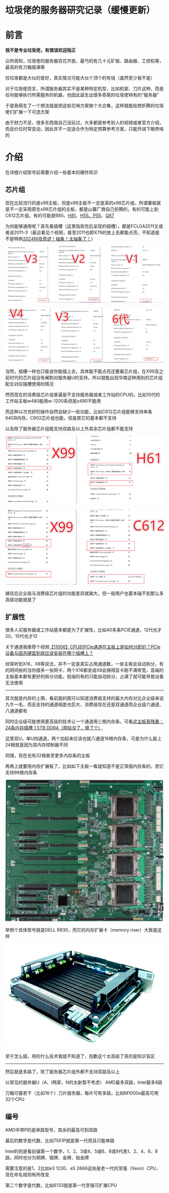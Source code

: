 # 垃圾佬的服务器研究记录（缓慢更新）

# 前言

**我不是专业垃圾佬，有错误欢迎指正**

众所周知，垃圾佬的服务器百花齐放，最丐的有几十元矿板、路由器、工控机等，最高的有刀箱插满等

捡垃圾都是大伙的爱好，真实情况可能大伙个顶个的有钱（虽然至少我不是）

对于垃圾佬而言，所谓服务器其实不是某种特定机型，比如机架、刀片这种，而是任何能够执行所需服务的机器，也因此诞生出很多奇葩的垃圾佬特有的“服务器”

于是我萌生了一个想法就是把这些花哨方案做个大合集，这样就能给想折腾的垃圾佬们扩展一下可选方案

由于财力不足，很多东西我自己没玩过，大多都是参考别人的视频或者官方介绍，而且价位时常变动，因此并不一定适合作为特定预算参考方案，只能开阔下眼界啥的

# 介绍

在详细介绍型号前需要介绍一些基本的硬件知识

## 芯片组

现在比较流行的是x99主板，但是x99主板不一定是真的x99芯片组，所谓寨板就是不一定采用原生x99芯片组的主板，都是山寨厂商自己折腾的，有的可能上到C612芯片组，有的可能是B85、[H81](http://www.huananzhi.com/more.php?lm=10&id=784)、[H55、P55](http://www.huananzhi.com/more.php?lm=10&id=870)、[Q87](http://www.huananzhi.com/more.php?lm=10&id=318)

为何能够通用呢？首先看插槽（这里指改完后呈现的插槽），都是FCLGA2011又或者说2011-3（最近看见个视频，甚至2011也即X79的放上去都能点亮，不知道是不是特例[2024科技奇迹！抽象！太抽象了！](https://www.bilibili.com/video/BV1de411a72A/?t=217)）

![V3V2V1compare](./pics/V3V2V1compare.png)

![V4V3and6thcompare](./pics/V4V3and6thcompare.png)

当然，插槽一样也只能说你能插上去，具体能不能点亮还要看芯片组，在X99及之前时代的芯片组没有阉割对服务器U的支持，所以就能出现华南这种用别的芯片组配合对应插槽使用的情况

然而现在的消费级芯片组普遍是不支持服务器或者工作站的CPU的，比如10代的工作站主板w480能用w-1200系但是z490不能用

而这种以次充好的操作自然会缺少一些功能，比如C612芯片组能够支持单条64GB内存，C602芯片组也能，但是其它的基本都不支持

以及除了服务器芯片组能支持双路及以上外其余芯片组都不能支持

![X99H61compare](./pics/X99H61compare.png)

![X99C612compare](./pics/X99C612compare.png)

越往后企业级与消费级芯片组的功能差异就越大，但一般用户也基本碰不到那么多高级功能就是了

## 扩展性

很多人买服务器或工作站基本都是为了扩展性，比如40多条PCIE通道，12代也才20，10代也才12

关于通道我推荐个视频[【11006】CPU的PCIe通道在主板上是如何分配的？PCIe设备与固态硬盘到底应该安装在哪个插槽上？](https://www.bilibili.com/video/BV1cC4y1C7kP)

经常听到X16、X8等说法，并不一定是真实占用通道数，一些主板会自动拆分，有的阴间些的当你插多一张网卡，两个X16都变成X8会搞得显卡跑不满带宽，高端的主板基本都有更好的拆分功能，低端的有的只能自动拆分，占满了就可能导致设备无法使用

---

其次就是内存的上限，看前面的图可以知道消费级支持的最大内存对比企业级来说九牛一毛，而且支持的通道相差也巨大，消费级现在还是双通道而企业级六通道、八通道都有

同时企业级可能使用更高级的技术让一个通道用三根内存条，可看[这主板真残暴：24条内存插槽 1.5TB DDR4（原帖没了，换了个）](https://read01.com/BynPQB.html)

这里双U，单U四通道，两个加起来应该也就八通道16根内存条，可是为什么能上24根就是因为其内存控制器不同

同理，现在也有32根甚至更多内存条的主板

再再上就要用内存扩展板了，比如如下主板一看就知道不是正常插内存条的，而它支持96根内存条

![X10QBi](./pics/X10QBi.jpeg)

举例个具体型号就是DELL R930，而它的内存扩展卡（memory riser）大致是这样

![MemoryRiser](./pics/MemoryRiser.jpeg)

至于怎么插，用的什么技术我就不知道了，抱歉这个太高级了真的是知识盲区

---

然后就是多路了，除了服务器芯片组外都不支持双路及以上

以常见的服务器U（A、I两家，N的太新暂不考虑）
AMD最多双路，Intel最多8路

刀箱可塞若干（比如16个）刀片服务器，每片可有多路，比如M1000e最高可用32个CPU

## 编号

AMD中带P的是单路型号，其余的最高可到双路

最后的数字是代数，比如7551P就是第一代而且只能单路

Intel的则是看前缀第一个数字，1、2、3或4、5或6、8或9代表1、2、4、6、8路，同时也分为铜牌、银牌、金牌、铂金牌

需要注意的是1、2比如e3 1230、e5 2666这些是老一代的至强（Xeon）CPU，现在命名规则有所改变

第二个数字是代数，比如6133就是第一代至强可扩展CPU
